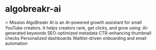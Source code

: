 # algobreakr-ai
🔥 Mission AlgoBreakr AI is an AI-powered growth assistant for small YouTube creators. It helps creators rank, get clicks, and grow using:  AI-generated keywords  SEO-optimized metadata  CTR-enhancing thumbnail checks  Personalized dashboards  Waitlist-driven onboarding and email automation
